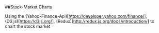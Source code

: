 ##Stock-Market Charts

Using the (Yahoo-Finance-Api)[https://developer.yahoo.com/finance/], (D3.js)[https://d3js.org/], (Redux)[http://redux.js.org/docs/introduction/]  to chart the stock market
